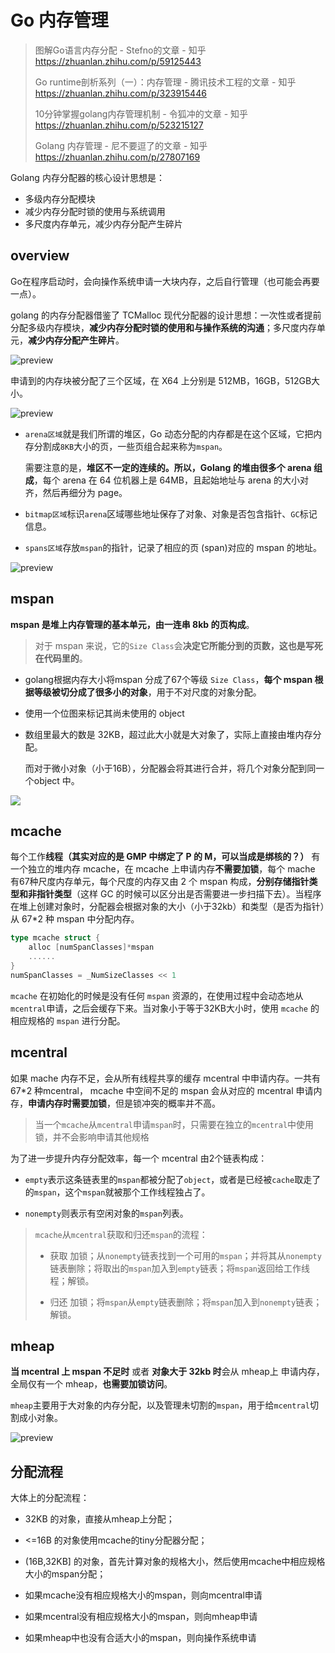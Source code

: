 # Go 内存管理

> 图解Go语言内存分配 - Stefno的文章 - 知乎
> https://zhuanlan.zhihu.com/p/59125443
> 
> Go runtime剖析系列（一）：内存管理 - 腾讯技术工程的文章 - 知乎
> https://zhuanlan.zhihu.com/p/323915446
> 
> 10分钟掌握golang内存管理机制 - 令狐冲的文章 - 知乎 
> https://zhuanlan.zhihu.com/p/523215127
> 
> Golang 内存管理 - 尼不要逗了的文章 - 知乎
> https://zhuanlan.zhihu.com/p/27807169

Golang 内存分配器的核心设计思想是：

+ 多级内存分配模块
+ 减少内存分配时锁的使用与系统调用
+ 多尺度内存单元，减少内存分配产生碎片

## overview

Go在程序启动时，会向操作系统申请一大块内存，之后自行管理（也可能会再要一点）。

golang 的内存分配器借鉴了 TCMalloc 现代分配器的设计思想：一次性或者提前分配多级内存模块，**减少内存分配时锁的使用和与操作系统的沟通**；多尺度内存单元，**减少内存分配产生碎片**。

![preview](https://pic3.zhimg.com/v2-d61456cb3b6c350da24b3a440301cbde_r.jpg)

申请到的内存块被分配了三个区域，在 X64 上分别是 512MB，16GB，512GB大小。

![preview](https://pic4.zhimg.com/v2-d5f5de4d6d22e67887ab4861ba5e721f_r.jpg)

+ `arena区域`就是我们所谓的堆区，Go 动态分配的内存都是在这个区域，它把内存分割成`8KB`大小的页，一些页组合起来称为`mspan`。
  
  需要注意的是，**堆区不一定的连续的。所以，Golang 的堆由很多个 arena 组成**，每个 arena 在 64 位机器上是 64MB，且起始地址与 arena 的大小对齐，然后再细分为 page。

+ `bitmap区域`标识`arena`区域哪些地址保存了对象、对象是否包含指针、`GC`标记信息。

+ `spans区域`存放`mspan`的指针，记录了相应的页 (span)对应的 mspan 的地址。

![preview](https://pic2.zhimg.com/v2-9410a51dfd5e7399714a7bc757bfdc29_r.jpg)

## mspan

**mspan 是堆上内存管理的基本单元，由一连串 8kb 的页构成**。

> 对于 mspan 来说，它的`Size Class`会**决定它所能分到的页数，这也是写死在代码里的**。

+ golang根据内存大小将mspan 分成了67个等级 `Size Class`，**每个 mspan 根据等级被切分成了很多小的对象**，用于不对尺度的对象分配。

+ 使用一个位图来标记其尚未使用的 object

+ 数组里最大的数是 32KB，超过此大小就是大对象了，实际上直接由堆内存分配。
  
  而对于微小对象（小于16B），分配器会将其进行合并，将几个对象分配到同一个object 中。

![](https://pic4.zhimg.com/80/v2-38c31cf60d1514beb5be81d465ea36af_720w.jpg)

## mcache

每个工作**线程（其实对应的是 GMP 中绑定了 P 的 M，可以当成是绑核的？）** 有一个独立的堆内存 mcache，在 mcache 上申请内存**不需要加锁**，每个 mache 有67种尺度内存单元，每个尺度的内存又由 2 个 mspan 构成，**分别存储指针类型和非指针类型**（这样 GC 的时候可以区分出是否需要进一步扫描下去）。当程序在堆上创建对象时，分配器会根据对象的大小（小于32kb）和类型（是否为指针）从 67\*2 种 mspan 中分配内存。

```go
type mcache struct {
    alloc [numSpanClasses]*mspan
    ......
}
numSpanClasses = _NumSizeClasses << 1
```

`mcache` 在初始化的时候是没有任何 `mspan` 资源的，在使用过程中会动态地从`mcentral`申请，之后会缓存下来。当对象小于等于32KB大小时，使用 `mcache` 的相应规格的 `mspan` 进行分配。

## mcentral

如果 mache 内存不足，会从所有线程共享的缓存 mcentral 中申请内存。一共有 67\*2 种mcentral， mcache 中空间不足的 mspan 会从对应的 mcentral 申请内存，**申请内存时需要加锁**，但是锁冲突的概率并不高。

> 当一个`mcache`从`mcentral`申请`mspan`时，只需要在独立的`mcentral`中使用锁，并不会影响申请其他规格

为了进一步提升内存分配效率，每一个 mcentral 由2个链表构成：

+ `empty`表示这条链表里的`mspan`都被分配了`object`，或者是已经被`cache`取走了的`mspan`，这个`mspan`就被那个工作线程独占了。

+ `nonempty`则表示有空闲对象的`mspan`列表。

> `mcache`从`mcentral`获取和归还`mspan`的流程：
> 
> - 获取 加锁；从`nonempty`链表找到一个可用的`mspan`；并将其从`nonempty`链表删除；将取出的`mspan`加入到`empty`链表；将`mspan`返回给工作线程；解锁。  
> 
> - 归还 加锁；将`mspan`从`empty`链表删除；将`mspan`加入到`nonempty`链表；解锁。

## mheap

**当 mcentral 上 mspan 不足时** 或者 **对象大于 32kb 时**会从 mheap上 申请内存，全局仅有一个 mheap，**也需要加锁访问**。

`mheap`主要用于大对象的内存分配，以及管理未切割的`mspan`，用于给`mcentral`切割成小对象。

![preview](https://pic4.zhimg.com/v2-0f51158704083f36561a15edc89d6f27_r.jpg)

## 分配流程

大体上的分配流程：

- 32KB 的对象，直接从mheap上分配；  

- <=16B 的对象使用mcache的tiny分配器分配；
- (16B,32KB] 的对象，首先计算对象的规格大小，然后使用mcache中相应规格大小的mspan分配；
- 如果mcache没有相应规格大小的mspan，则向mcentral申请
- 如果mcentral没有相应规格大小的mspan，则向mheap申请
- 如果mheap中也没有合适大小的mspan，则向操作系统申请
